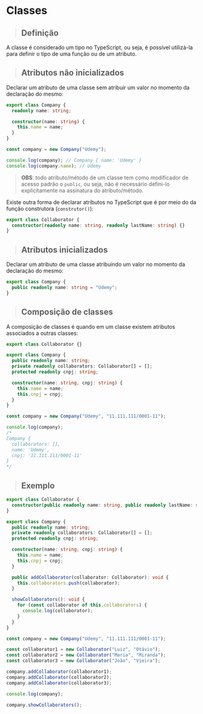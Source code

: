 # Classes

> ## **Definição**

A classe é considerado um tipo no TypeScript, ou seja, é possível utilizá-la para definir o tipo de uma função ou de um atributo.

> ## **Atributos não inicializados**

Declarar um atributo de uma classe sem atribuir um valor no momento da declaração do mesmo:

```ts
export class Company {
  readonly name: string;

  constructor(name: string) {
    this.name = name;
  }
}

const company = new Company("Udemy");

console.log(company); // Company { name: 'Udemy' }
console.log(company.name); // Udemy
```

> **OBS**: todo atributo/método de um classe tem como modificador de acesso padrão o `public`, ou seja, não é necessário defini-lo explicitamente na assinatura do atributo/método.

Existe outra forma de declarar atributos no TypeScript que é por meio do da função construtora (`construtor()`):

```ts
export class Collaborator {
  constructor(readonly name: string, readonly lastName: string) {}
}
```

> ## **Atributos inicializados**

Declarar um atributo de uma classe atribuindo um valor no momento da declaração do mesmo:

```ts
export class Company {
  public readonly name: string = "Udemy";
}
```

> ## **Composição de classes**

A composição de classes é quando em um classe existem atributos associados a outras classes:

```ts
export class Collaborator {}

export class Company {
  public readonly name: string;
  private readonly collaborators: Collaborator[] = [];
  protected readonly cnpj: string;

  constructor(name: string, cnpj: string) {
    this.name = name;
    this.cnpj = cnpj;
  }
}

const company = new Company("Udemy", "11.111.111/0001-11");

console.log(company);
/*
Company {
  collaborators: [],
  name: 'Udemy',
  cnpj: '11.111.111/0001-11'
}
*/
```

> ## **Exemplo**

```ts
export class Collaborator {
  constructor(public readonly name: string, public readonly lastName: string) {}
}

export class Company {
  public readonly name: string;
  private readonly collaborators: Collaborator[] = [];
  protected readonly cnpj: string;

  constructor(name: string, cnpj: string) {
    this.name = name;
    this.cnpj = cnpj;
  }

  public addCollaborator(collaborator: Collaborator): void {
    this.collaborators.push(collaborator);
  }

  showCollaborators(): void {
    for (const collaborator of this.collaborators) {
      console.log(collaborator);
    }
  }
}

const company = new Company("Udemy", "11.111.111/0001-11");

const collaborator1 = new Collaborator("Luiz", "Otávio");
const collaborator2 = new Collaborator("Maria", "Miranda");
const collaborator3 = new Collaborator("João", "Vieira");

company.addCollaborator(collaborator1);
company.addCollaborator(collaborator2);
company.addCollaborator(collaborator3);

console.log(company);

company.showCollaborators();
```
